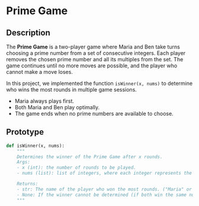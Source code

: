 # Prime Game

## Description

The **Prime Game** is a two-player game where Maria and Ben take turns choosing a prime number from a set of consecutive integers. Each player removes the chosen prime number and all its multiples from the set. The game continues until no more moves are possible, and the player who cannot make a move loses.

In this project, we implemented the function `isWinner(x, nums)` to determine who wins the most rounds in multiple game sessions.

- Maria always plays first.
- Both Maria and Ben play optimally.
- The game ends when no prime numbers are available to choose.

## Prototype

```python
def isWinner(x, nums):
    """
    Determines the winner of the Prime Game after x rounds.
    Args:
    - x (int): the number of rounds to be played.
    - nums (list): list of integers, where each integer represents the highest number (n) for the round.

    Returns:
    - str: The name of the player who won the most rounds. ("Maria" or "Ben")
    - None: If the winner cannot be determined (if both win the same number of rounds).
    """
